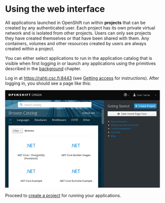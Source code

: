 # Using the web interface

All applications launched in OpenShift run within **projects** that can be
created by any authenticated user. Each project has its own private virtual
network and is isolated from other projects. Users can only see projects
they have created themselves or that have been shared with them. Any
containers, volumes and other resources created by users are always created
within a project.

You can either select applications to run in the application catalog that is
visible when first logging in or launch any applications using the
primitives described in the [background](../concepts.md) chapter.

Log in at <https://rahti.csc.fi:8443> (see [Getting access](../access.md)
for instructions). After logging in, you should see a page like this:

![OpenShift main page](../../img/openshift_main_page_3.7.png)

Proceed to [create a project](projects_and_quota.md) for running your applications.
